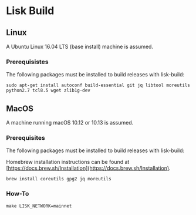 # Lisk Build

## Linux

A Ubuntu Linux 16.04 LTS (base install) machine is assumed.

### Prerequisistes

The following packages must be installed to build releases with lisk-build:

```
sudo apt-get install autoconf build-essential git jq libtool moreutils python2.7 tcl8.5 wget zlib1g-dev
```

## MacOS

A machine running macOS 10.12 or 10.13 is assumed.

### Prerequisites

The following packages must be installed to build releases with lisk-build:

Homebrew installation instructions can be found at [https://docs.brew.sh/Installation](https://docs.brew.sh/Installation).

```
brew install coreutils gpg2 jq moreutils
```

### How-To

```
make LISK_NETWORK=mainnet
```
